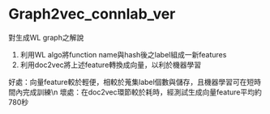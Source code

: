 # Graph2vec_connlab_ver
對生成WL graph之解說
1. 利用WL algo將function name與hash後之label組成一新features
2. 利用doc2vec將上述feature轉換成向量，以利於機器學習

好處：向量feature較於輕便，相較於蒐集label個數與儲存，且機器學習可在短時間內完成訓練\n
壞處：在doc2vec環節較於耗時，經測試生成向量feature平均約780秒
